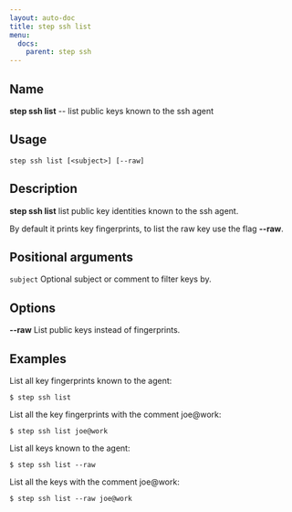 ```yaml
---
layout: auto-doc
title: step ssh list
menu:
  docs:
    parent: step ssh
---
```


## Name
**step ssh list** -- list public keys known to the ssh agent

## Usage

```raw
step ssh list [<subject>] [--raw]
```

## Description

**step ssh list** list public key identities known to the ssh agent.

By default it prints key fingerprints, to list the raw key use the flag **--raw**.

## Positional arguments

`subject`
Optional subject or comment to filter keys by.

## Options


**--raw**
List public keys instead of fingerprints.

## Examples

List all key fingerprints known to the agent:
```shell
$ step ssh list
```

List all the key fingerprints with the comment joe@work:
```shell
$ step ssh list joe@work
```

List all keys known to the agent:
```shell
$ step ssh list --raw
```

List all the keys with the comment joe@work:
```shell
$ step ssh list --raw joe@work
```

